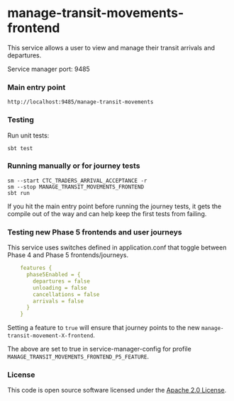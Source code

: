 
# manage-transit-movements-frontend

This service allows a user to view and manage their transit arrivals and departures.

Service manager port: 9485

### Main entry point

    http://localhost:9485/manage-transit-movements

### Testing

Run unit tests:

    sbt test


### Running manually or for journey tests

    sm --start CTC_TRADERS_ARRIVAL_ACCEPTANCE -r
    sm --stop MANAGE_TRANSIT_MOVEMENTS_FRONTEND
    sbt run


If you hit the main entry point before running the journey tests, it gets the compile out of the way and can help keep the first tests from failing.

### Testing new Phase 5 frontends and user journeys

This service uses switches defined in application.conf that toggle between Phase 4 and Phase 5 frontends/journeys.

```yaml
    features {
      phase5Enabled = {
        departures = false
        unloading = false
        cancellations = false
        arrivals = false
      }
    }
```

Setting a feature to `true` will ensure that journey points to the new `manage-transit-movement-X-frontend`.

The above are set to true in service-manager-config for profile `MANAGE_TRANSIT_MOVEMENTS_FRONTEND_P5_FEATURE`.


### License

This code is open source software licensed under the [Apache 2.0 License]("http://www.apache.org/licenses/LICENSE-2.0.html").
